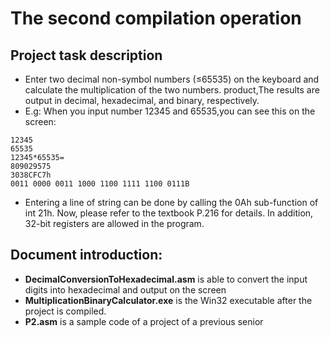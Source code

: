 # The second compilation operation
## Project task description
* Enter two decimal non-symbol numbers (≤65535) on the keyboard and calculate the multiplication of the two numbers. product,The results are output in decimal, hexadecimal, and binary, respectively.
* E.g: When you input number 12345 and 65535,you can see this on the screen:
```
12345
65535
12345*65535=
809029575
3038CFC7h 
0011 0000 0011 1000 1100 1111 1100 0111B 
```
* Entering a line of string can be done by calling the 0Ah sub-function of int 21h. Now, please refer to the textbook P.216 for details. In addition, 32-bit registers are allowed in the program. 
## Document introduction:
* **DecimalConversionToHexadecimal.asm** is able to convert the input digits into hexadecimal and output on the screen
* **MultiplicationBinaryCalculator.exe** is the Win32 executable after the project is compiled.
* **P2.asm** is a sample code of a project of a previous senior
